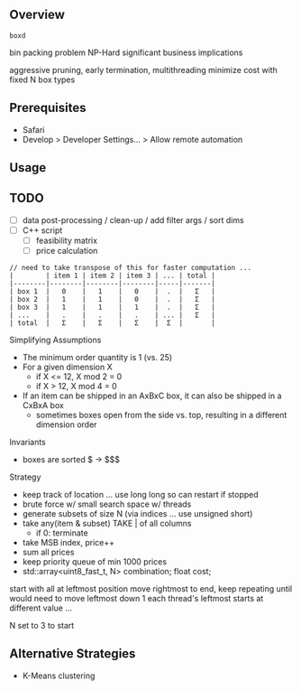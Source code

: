 
## Overview

`boxd` 

bin packing problem NP-Hard significant business implications

aggressive pruning, early termination, multithreading 
minimize cost with fixed N box types

## Prerequisites

- Safari
- Develop > Developer Settings... > Allow remote automation

## Usage

## TODO

- [ ] data post-processing / clean-up / add filter args / sort dims
- [ ] C++ script
    - [ ] feasibility matrix
    - [ ] price calculation

```
// need to take transpose of this for faster computation ... 
|        | item 1 | item 2 | item 3 | ... | total |
|--------|--------|--------|--------|-----|-------|
| box 1  |   0    |   1    |   0    |  .  |   Σ   |
| box 2  |   1    |   1    |   0    |  .  |   Σ   |
| box 3  |   1    |   1    |   1    |  .  |   Σ   |
| ...    |   .    |   .    |   .    | ... |   Σ   |
| total  |   Σ    |   Σ    |   Σ    |  Σ  |       |
```

Simplifying Assumptions
- The minimum order quantity is 1 (vs. 25)
- For a given dimension X
    - if X <= 12, X mod 2 = 0 
    - if X > 12, X mod 4 = 0
- If an item can be shipped in an AxBxC box, it can also be shipped in a CxBxA box
    - sometimes boxes open from the side vs. top, resulting in a different dimension order

Invariants
- boxes are sorted $ -> $$$

Strategy
- keep track of location ... use long long so can restart if stopped
- brute force w/ small search space w/ threads
- generate subsets of size N (via indices ... use unsigned short)
- take any(item & subset)    TAKE | of all columns
     - if 0: terminate
- take MSB index, price++
- sum all prices
- keep priority queue of min 1000 prices
- std::array<uint8_fast_t, N> combination; float cost;


start with all at leftmost position
move rightmost to end, keep repeating until would need to move leftmost down 1
each thread's leftmost starts at different value ...

N set to 3 to start

## Alternative Strategies

- K-Means clustering

